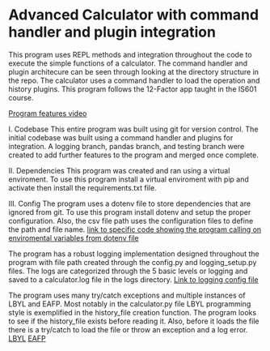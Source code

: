 # Advanced Calculator with command handler and plugin integration
This program uses REPL methods and integration throughout the code to execute the simple functions of a calculator. The command handler and plugin architecure can be seen through looking at the directory structure in the repo. The calculator uses a command handler to load the operation and history plugins.
This program follows the 12-Factor app taught in the IS601 course.

[Program features video](https://youtu.be/b8zHJSFialE)

I. Codebase
    This entire program was built using git for version control. The initial codebase was built using a command handler and plugins for integration. A logging branch, pandas branch, and testing branch were created to add further features to the program and merged once complete.

II. Dependencies
    This program was created and ran using a virtual enviroment. To use this program install a virtual enviroment with pip and activate then install the requirements.txt file.
    
III. Config
    The program uses a dotenv file to store dependencies that are ignored from git. To use this program install dotenv and setup the proper configuration. Also, the csv file path uses the configuration files to define the path and file name.
[link to specific code showing the program calling on enviromental variables from dotenv file](https://github.com/so338njit/midterm/blob/master/app/calculator.py#L60-L65)

The program has a robust logging implementation designed throughout the program with file path created through the config.py and logging_setup.py files. The logs are categorized through the 5 basic levels or logging and saved to a calculator.log file in the logs directory. [Link to logging config file](https://github.com/so338njit/midterm/blob/master/app/config.py)

The program uses many try/catch exceptions and multiple instances of LBYL and EAFP. Most notably in the calculator.py file LBYL programming style is exemplified in the history_file creation function. The program looks to see if the history_file exists before reading it. Also, before it loads the file there is a try/catch to load the file or throw an exception and a log error.  [LBYL](https://github.com/so338njit/midterm/blob/master/app/calculator.py#L36-L-39) [EAFP](https://github.com/so338njit/midterm/blob/master/app/calculator.py#L101-L106)


